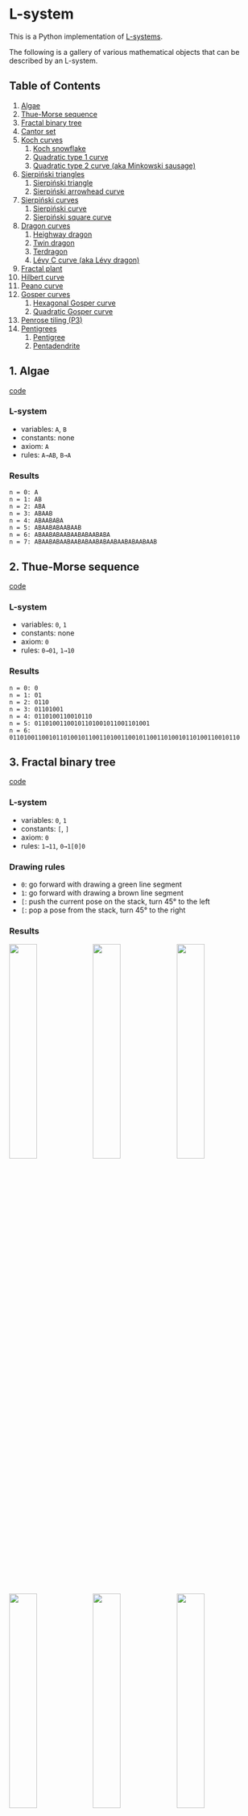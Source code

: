 # L-system

This is a Python implementation of [L-systems](https://en.wikipedia.org/wiki/L-system).

The following is a gallery of various mathematical objects that can be described by an L-system.

## Table of Contents
1. [Algae](#1-algae)
1. [Thue-Morse sequence](#2-thue-morse-sequence)
1. [Fractal binary tree](#3-fractal-binary-tree)
1. [Cantor set](#4-cantor-set)
1. [Koch curves](#5-koch-curves)
    1. [Koch snowflake](#5-1-koch-snowflake)
    1. [Quadratic type 1 curve](#5-2-quadratic-type-1-curve)
    1. [Quadratic type 2 curve (aka Minkowski sausage)](#5-3-quadratic-type-2-curve)
1. [Sierpiński triangles](#6-sierpiński-triangles)
    1. [Sierpiński triangle](#6-1-sierpiński-triangle)
    1. [Sierpiński arrowhead curve](#6-2-sierpiński-arrowhead-curve)
1. [Sierpiński curves](#7-sierpiński-curves)
    1. [Sierpiński curve](#7-1-sierpiński-curve)
    1. [Sierpiński square curve](#7-2-sierpiński-square-curve)
1. [Dragon curves](#8-dragon-curves)
    1. [Heighway dragon](#8-1-heighway-dragon)
    1. [Twin dragon](#8-2-twin-dragon)
    1. [Terdragon](#8-3-terdragon)
    1. [Lévy C curve (aka Lévy dragon)](#8-4-lévy-c-curve-aka-lévy-dragon)
1. [Fractal plant](#9-fractal-plant)
1. [Hilbert curve](#10-hilbert-curve)
1. [Peano curve](#11-peano-curve)
1. [Gosper curves](#12-gosper-curves)
    1. [Hexagonal Gosper curve](#12-1-hexagonal-gosper-curve)
    1. [Quadratic Gosper curve](#12-2-quadratic-gosper-curve)
1. [Penrose tiling (P3)](#13-penrose-tiling-p3)
1. [Pentigrees](#14-pentigrees)
    1. [Pentigree](#14-1-pentigree)
    1. [Pentadendrite](#14-2-pentadendrite)

## 1. Algae
[code](demo/algae.py)

### L-system
- variables: `A`, `B`
- constants: none
- axiom: `A`
- rules: `A→AB`, `B→A`

### Results
```
n = 0: A
n = 1: AB
n = 2: ABA
n = 3: ABAAB
n = 4: ABAABABA
n = 5: ABAABABAABAAB
n = 6: ABAABABAABAABABAABABA
n = 7: ABAABABAABAABABAABABAABAABABAABAAB
```

## 2. Thue-Morse sequence
[code](demo/thue-morse_sequence.py)

### L-system
- variables: `0`, `1`
- constants: none
- axiom: `0`
- rules: `0→01`, `1→10`

### Results
```
n = 0: 0
n = 1: 01
n = 2: 0110
n = 3: 01101001
n = 4: 0110100110010110
n = 5: 01101001100101101001011001101001
n = 6: 0110100110010110100101100110100110010110011010010110100110010110
```

## 3. Fractal binary tree
[code](demo/binary_tree.py)

### L-system
- variables: `0`, `1`
- constants: `[`, `]`
- axiom: `0`
- rules: `1→11`, `0→1[0]0`

### Drawing rules
- `0`: go forward with drawing a green line segment
- `1`: go forward with drawing a brown line segment
- `[`: push the current pose on the stack, turn 45° to the left
- `[`: pop a pose from the stack, turn 45° to the right

### Results
<img src="resource/binary_tree_0.svg" width=33%><img src="resource/binary_tree_1.svg" width=33%><img src="resource/binary_tree_2.svg" width=33%>
<img src="resource/binary_tree_3.svg" width=33%><img src="resource/binary_tree_4.svg" width=33%><img src="resource/binary_tree_5.svg" width=33%>
<img src="resource/binary_tree_6.svg" width=33%><img src="resource/binary_tree_7.svg" width=33%>

## 4. Cantor set
[code](demo/cantor_set.py)

### L-system
- variables: `F`, `f`
- constants: none
- axiom: `F`
- rules: `F→FfF`, `f→fff`

### Drawing rules
- `F`: go forward with drawing a line segment
- `f`: go forward without drawing

### Results
<img src="resource/cantor_set_0.svg" width=33%><img src="resource/cantor_set_1.svg" width=33%><img src="resource/cantor_set_2.svg" width=33%>
<img src="resource/cantor_set_3.svg" width=33%><img src="resource/cantor_set_4.svg" width=33%><img src="resource/cantor_set_5.svg" width=33%>

## 5. Koch curves

### 5-1. Koch snowflake
[code](demo/koch_snowflake.py)
#### L-system
- variables: `F`
- constants: `+`, `-`
- axiom: `F--F--F`
- rules: `F→F+F--F+F`

#### Drawing rules
- `F`: go forward with drawing a line segment
- `+`: turn 60° to the left
- `-`: turn 60° to the right

#### Results
<img src="resource/koch_snowflake_0.svg" width=33%><img src="resource/koch_snowflake_1.svg" width=33%><img src="resource/koch_snowflake_2.svg" width=33%>
<img src="resource/koch_snowflake_3.svg" width=33%><img src="resource/koch_snowflake_4.svg" width=33%><img src="resource/koch_snowflake_5.svg" width=33%>

### 5-2. Quadratic type 1 curve
[code](demo/koch_quadratic_1.py)
#### L-system
- variables: `F`
- constants: `+`, `-`
- axiom: `F`
- rules: `F→F+F-F-F+F`

#### Drawing rules
- `F`: go forward with drawing a line segment
- `+`: turn 90° to the left
- `-`: turn 90° to the right

#### Results
<img src="resource/koch_quadratic_1_0.svg" width=33%><img src="resource/koch_quadratic_1_1.svg" width=33%><img src="resource/koch_quadratic_1_2.svg" width=33%>
<img src="resource/koch_quadratic_1_3.svg" width=33%><img src="resource/koch_quadratic_1_4.svg" width=33%><img src="resource/koch_quadratic_1_5.svg" width=33%>

### 5-3. Quadratic type 2 curve (aka Minkowski sausage)
[code](demo/koch_quadratic_2.py)
#### L-system
- variables: `F`
- constants: `+`, `-`
- axiom: `F`
- rules: `F→F+F-F-FF+F+F-F`

#### Drawing rules
- `F`: go forward with drawing a line segment
- `+`: turn 90° to the left
- `-`: turn 90° to the right

#### Results
<img src="resource/koch_quadratic_2_0.svg" width=33%><img src="resource/koch_quadratic_2_1.svg" width=33%><img src="resource/koch_quadratic_2_2.svg" width=33%>
<img src="resource/koch_quadratic_2_3.svg" width=33%><img src="resource/koch_quadratic_2_4.svg" width=33%>

## 6. Sierpiński triangles

### 6-1. Sierpiński triangle
[code](demo/sierpinski_triangle.py)

#### L-system
- variables: `F`, `G`
- constants: `+`, `-`
- axiom: `F-G-G`
- rules: `F→F-G+F+G-F`, `G→GG`

#### Drawing rules
- `F`: go forward with drawing a red line segment
- `G`: go forward with drawing a yellow line segment
- `+`: turn 120° to the left
- `-`: turn 120° to the right

#### Results
<img src="resource/sierpinski_triangle_0.svg" width=33%><img src="resource/sierpinski_triangle_1.svg" width=33%><img src="resource/sierpinski_triangle_2.svg" width=33%>
<img src="resource/sierpinski_triangle_3.svg" width=33%><img src="resource/sierpinski_triangle_4.svg" width=33%><img src="resource/sierpinski_triangle_5.svg" width=33%>

### 6-2. Sierpiński arrowhead curve
[code](demo/sierpinski_arrowhead_curve.py)

#### L-system
- variables: `F`, `G`
- constants: `+`, `-`
- axiom: `F`
- rules: `F→G-F-G`, `G→F+G+F`

#### Drawing rules
- `F`: go forward with drawing a red line segment
- `G`: go forward with drawing a blue line segment
- `+`: turn 60° to the left
- `-`: turn 60° to the right

#### Results
<img src="resource/sierpinski_arrowhead_curve_0.svg" width=33%><img src="resource/sierpinski_arrowhead_curve_1.svg" width=33%><img src="resource/sierpinski_arrowhead_curve_2.svg" width=33%>
<img src="resource/sierpinski_arrowhead_curve_3.svg" width=33%><img src="resource/sierpinski_arrowhead_curve_4.svg" width=33%><img src="resource/sierpinski_arrowhead_curve_5.svg" width=33%>
<img src="resource/sierpinski_arrowhead_curve_6.svg" width=33%><img src="resource/sierpinski_arrowhead_curve_7.svg" width=33%><img src="resource/sierpinski_arrowhead_curve_8.svg" width=33%>

## 7. Sierpiński curves

### 7-1. Sierpiński curve
[code](demo/sierpinski_curve.py)

#### L-system
- variables: `X`
- constants: `F`, `+`, `-`
- axiom: `F--XF--F--XF`
- rules: `X→XF+G+XF--F--XF+G+X`

#### Drawing rules
- `X`: do nothing
- `F`: go forward with drawing an orange line segment
- `G`: go forward with drawing a brown line segment
- `+`: turn 45° to the left
- `-`: turn 45° to the right

#### Results
<img src="resource/sierpinski_curve_0.svg" width=33%><img src="resource/sierpinski_curve_1.svg" width=33%><img src="resource/sierpinski_curve_2.svg" width=33%>
<img src="resource/sierpinski_curve_3.svg" width=33%><img src="resource/sierpinski_curve_4.svg" width=33%><img src="resource/sierpinski_curve_5.svg" width=33%>

### 7-2. Sierpiński square curve
[code](demo/sierpinski_square_curve.py)

#### L-system
- variables: `X`
- constants: `F`, `+`, `-`
- axiom: `F+XF+F+XF`
- rules: `X→XF-F+F-XF+F+XF-F+F-X`

#### Drawing rules
- `X`: do nothing
- `F`: go forward with drawing a line segment
- `+`: turn 90° to the left
- `-`: turn 90° to the right

#### Results
<img src="resource/sierpinski_square_curve_0.svg" width=33%><img src="resource/sierpinski_square_curve_1.svg" width=33%><img src="resource/sierpinski_square_curve_2.svg" width=33%>
<img src="resource/sierpinski_square_curve_3.svg" width=33%><img src="resource/sierpinski_square_curve_4.svg" width=33%><img src="resource/sierpinski_square_curve_5.svg" width=33%>

## 8. Dragon curves

### 8-1. Heighway dragon
[code](demo/heighway_dragon.py)

#### L-system
- variables: `F`, `G`
- constants: `+`, `-`
- axiom: `F`
- rules: `F→F+G`, `G→F-G`

#### Drawing rules
- `F`: go forward with drawing a red line segment
- `G`: go forward with drawing a green line segment
- `+`: turn 90° to the left
- `-`: turn 90° to the right

#### Results
<img src="resource/heighway_dragon_0.svg" width=33%><img src="resource/heighway_dragon_1.svg" width=33%><img src="resource/heighway_dragon_2.svg" width=33%>
<img src="resource/heighway_dragon_3.svg" width=33%><img src="resource/heighway_dragon_4.svg" width=33%><img src="resource/heighway_dragon_5.svg" width=33%>
<img src="resource/heighway_dragon_6.svg" width=33%><img src="resource/heighway_dragon_7.svg" width=33%><img src="resource/heighway_dragon_8.svg" width=33%>
<img src="resource/heighway_dragon_9.svg" width=33%><img src="resource/heighway_dragon_10.svg" width=33%><img src="resource/heighway_dragon_11.svg" width=33%>
<img src="resource/heighway_dragon_12.svg" width=33%><img src="resource/heighway_dragon_13.svg" width=33%>

### 8-2. Twin dragon
[code](demo/twin_dragon.py)

#### L-system
- variables: `F`, `G`, `X`, `Y`
- constants: `+`, `-`
- axiom: `F+G+X+Y`
- rules: `F→F+G`, `G→F-G`, `X→X+Y`, `Y→X-Y`

#### Drawing rules
- `F`: go forward with drawing a red line segment
- `G`: go forward with drawing a red line segment
- `X`: go forward with drawing a blue line segment
- `Y`: go forward with drawing a blue line segment
- `+`: turn 90° to the left
- `-`: turn 90° to the right

#### Results
<img src="resource/twin_dragon_0.svg" width=33%><img src="resource/twin_dragon_1.svg" width=33%><img src="resource/twin_dragon_2.svg" width=33%>
<img src="resource/twin_dragon_3.svg" width=33%><img src="resource/twin_dragon_4.svg" width=33%><img src="resource/twin_dragon_5.svg" width=33%>
<img src="resource/twin_dragon_6.svg" width=33%><img src="resource/twin_dragon_7.svg" width=33%><img src="resource/twin_dragon_8.svg" width=33%>
<img src="resource/twin_dragon_9.svg" width=33%><img src="resource/twin_dragon_10.svg" width=33%><img src="resource/twin_dragon_11.svg" width=33%>
<img src="resource/twin_dragon_12.svg" width=33%>

### 8-3. Terdragon
[code](demo/terdragon.py)

#### L-system
- variables: `F`, `G`, `H`
- constants: `+`, `-`
- axiom: `F+G-H`
- rules: `F→F+F-F`, `G→G+G-G`, `H→H+H-H`

#### Drawing rules
- `F`: go forward with drawing a red line segment
- `G`: go forward with drawing a green line segment
- `H`: go forward with drawing a blue line segment
- `+`: turn 120° to the left
- `-`: turn 120° to the right

#### Results
<img src="resource/terdragon_0.svg" width=33%><img src="resource/terdragon_1.svg" width=33%><img src="resource/terdragon_2.svg" width=33%>
<img src="resource/terdragon_3.svg" width=33%><img src="resource/terdragon_4.svg" width=33%><img src="resource/terdragon_5.svg" width=33%>
<img src="resource/terdragon_6.svg" width=33%><img src="resource/terdragon_7.svg" width=33%>

### 8-4. Lévy C curve (aka Lévy dragon)
[code](demo/levy_c_curve.py)

#### L-system
- variables: `F`
- constants: `+`, `-`
- axiom: `F`
- rules: `F→+F--F+`

#### Drawing rules
- `F`: go forward with drawing a line segment
- `+`: turn 45° to the left
- `-`: turn 45° to the right

#### Results
<img src="resource/levy_c_curve_0.svg" width=33%><img src="resource/levy_c_curve_1.svg" width=33%><img src="resource/levy_c_curve_2.svg" width=33%>
<img src="resource/levy_c_curve_3.svg" width=33%><img src="resource/levy_c_curve_4.svg" width=33%><img src="resource/levy_c_curve_5.svg" width=33%>
<img src="resource/levy_c_curve_6.svg" width=33%><img src="resource/levy_c_curve_7.svg" width=33%><img src="resource/levy_c_curve_8.svg" width=33%>
<img src="resource/levy_c_curve_9.svg" width=33%><img src="resource/levy_c_curve_10.svg" width=33%><img src="resource/levy_c_curve_11.svg" width=33%>
<img src="resource/levy_c_curve_12.svg" width=33%><img src="resource/levy_c_curve_13.svg" width=33%>

## 9. Fractal plant
[code](demo/fractal_plant.py)

### L-system
- variables: `X`, `F`
- constants: `+`, `-`, `[`, `]`
- axiom: `X`
- rules: `X→F+[[X]-X]-F[-FX]+X`, `F→FF`

### Drawing rules
- `X`: do nothing
- `F`: go forward with drawing a line segment
- `+`: turn 25° to the left
- `-`: turn 25° to the right
- `[`: push the current pose on the stack
- `]`: pop a pose from the stack

### Results
<img src="resource/fractal_plant_0.svg" width=33%><img src="resource/fractal_plant_1.svg" width=33%><img src="resource/fractal_plant_2.svg" width=33%>
<img src="resource/fractal_plant_3.svg" width=33%><img src="resource/fractal_plant_4.svg" width=33%><img src="resource/fractal_plant_5.svg" width=33%>
<img src="resource/fractal_plant_6.svg" width=33%><img src="resource/fractal_plant_7.svg" width=33%>

## 10. Hilbert curve
[code](demo/hilbert_curve.py)

### L-system
- variables: `A`, `B`
- constants: `F`, `+`, `-`
- axiom: `A`
- rules: `A→+BF-AFA-FB+`, `B→-AF+BFB+FA-`

### Drawing rules
- `A`: do nothing
- `B`: do nothing
- `F`: go forward with drawing a line segment
- `+`: turn 90° to the left
- `-`: turn 90° to the right

### Results
<img src="resource/hilbert_curve_0.svg" width=33%><img src="resource/hilbert_curve_1.svg" width=33%><img src="resource/hilbert_curve_2.svg" width=33%>
<img src="resource/hilbert_curve_3.svg" width=33%><img src="resource/hilbert_curve_4.svg" width=33%><img src="resource/hilbert_curve_5.svg" width=33%>
<img src="resource/hilbert_curve_6.svg" width=33%><img src="resource/hilbert_curve_7.svg" width=33%>

## 11. Peano curve
[code](demo/peano_curve.py)

### L-system
- variables: `A`, `B`
- constants: `F`, `+`, `-`
- axiom: `A`
- rules: `A→AFBFA-F-BFAFB+F+AFBFA`, `B→BFAFB+F+AFBFA-F-BFAFB`

### Drawing rules
- `A`: do nothing
- `B`: do nothing
- `F`: go forward with drawing a line segment
- `+`: turn 90° to the left
- `-`: turn 90° to the right

### Results
<img src="resource/peano_curve_0.svg" width=33%><img src="resource/peano_curve_1.svg" width=33%><img src="resource/peano_curve_2.svg" width=33%>
<img src="resource/peano_curve_3.svg" width=33%><img src="resource/peano_curve_4.svg" width=33%>


## 12. Gosper curves

### 12-1. Hexagonal Gosper curve
[code](demo/hexagonal_gosper_curve.py)

#### L-system
- variables: `F`, `G`
- constants: `+`, `-`
- axiom: `F`
- rules: `F→F-G--G+F++FF+G-`, `G→+F-GG--G-F++F+G`

#### Drawing rules
- `F`: go forward with drawing a green line segment
- `G`: go forward with drawing a blue line segment
- `+`: turn 60° to the left
- `-`: turn 60° to the right

#### Results
<img src="resource/hexagonal_gosper_curve_0.svg" width=33%><img src="resource/hexagonal_gosper_curve_1.svg" width=33%><img src="resource/hexagonal_gosper_curve_2.svg" width=33%>
<img src="resource/hexagonal_gosper_curve_3.svg" width=33%><img src="resource/hexagonal_gosper_curve_4.svg" width=33%><img src="resource/hexagonal_gosper_curve_5.svg" width=33%>

### 12-2. Quadratic Gosper curve
[code](demo/quadratic_gosper_curve.py)

#### L-system
- variables: `F`, `G`
- constants: `+`, `-`
- axiom: `G`
- rules: `F→FF-G-G+F+F-G-GF+G+FFG-F+G+FF+G-FG-G-F+F+GG-`, `G→+FF-G-G+F+FG+F-GG-F-G+FGG-F-GF+F+G-G-F+F+GG`

#### Drawing rules
- `F`: go forward with drawing a green line segment
- `G`: go forward with drawing a blue line segment
- `+`: turn 90° to the left
- `-`: turn 90° to the right

#### Results
<img src="resource/quadratic_gosper_curve_0.svg" width=33%><img src="resource/quadratic_gosper_curve_1.svg" width=33%><img src="resource/quadratic_gosper_curve_2.svg" width=33%>
<img src="resource/quadratic_gosper_curve_3.svg" width=33%>

## 13. Penrose tiling (P3)
[code](demo/penrose_tiling_P3.py)

### L-system
- variables: `1`, `6`, `7`, `8`, `9`
- constants: `+`, `-`, `[`, `]`
- axiom: `[7]++[7]++[7]++[7]++[7]`
- rules:
    - `1→(empty)`
    - `6→81++91----71[-81----61]++`
    - `7→+81--91[---61--71]+`
    - `8→-61++71[+++81++91]-`
    - `9→--81++++61[+91++++71]--71`

### Drawing rules
- `1`: go forward with drawing a line segment
- `6`: do nothing
- `7`: do nothing
- `8`: do nothing
- `9`: do nothing
- `+`: turn 36° to the left
- `-`: turn 36° to the right
- `[`: push the current pose on the stack
- `]`: pop a pose from the stack

### Results
<img src="resource/penrose_tiling_P3_0.svg" width=33%><img src="resource/penrose_tiling_P3_1.svg" width=33%><img src="resource/penrose_tiling_P3_2.svg" width=33%>
<img src="resource/penrose_tiling_P3_3.svg" width=33%><img src="resource/penrose_tiling_P3_4.svg" width=33%><img src="resource/penrose_tiling_P3_5.svg" width=33%>
<img src="resource/penrose_tiling_P3_6.svg" width=33%>

## 14. Pentigrees

### 14-1. Pentigree
[code](demo/pentigree.py)

#### L-system
- variables: `1`, `2`, `3`, `4`, `5`
- constants: `+`, `-`
- axiom: `1++2++3++4++5`
- rules:
    - `1→+1++1----1--1++1++1-`
    - `2→+2++2----2--2++2++2-`
    - `3→+3++3----3--3++3++3-`
    - `4→+4++4----4--4++4++4-`
    - `5→+5++5----5--5++5++5-`

#### Drawing rules
- `1`: go forward with drawing a red line segment
- `2`: go forward with drawing a yellow line segment
- `3`: go forward with drawing a green line segment
- `4`: go forward with drawing a blue line segment
- `5`: go forward with drawing a purple line segment
- `+`: turn 36° to the left
- `-`: turn 36° to the right

#### Results
<img src="resource/pentigree_0.svg" width=33%><img src="resource/pentigree_1.svg" width=33%><img src="resource/pentigree_2.svg" width=33%>
<img src="resource/pentigree_3.svg" width=33%><img src="resource/pentigree_4.svg" width=33%><img src="resource/pentigree_5.svg" width=33%>

### 14-1. Pentadendrite
[code](demo/pentadendrite.py)

#### L-system
- variables: `1`, `2`, `3`, `4`, `5`
- constants: `+`, `-`
- axiom: `1+2+3+4+5`
- rules:
    - `1→1+1-1--1+1+1`
    - `2→2+2-2--2+2+2`
    - `3→3+3-3--3+3+3`
    - `4→4+4-4--4+4+4`
    - `5→5+5-5--5+5+5`

#### Drawing rules
- `1`: go forward with drawing a red line segment
- `2`: go forward with drawing a yellow line segment
- `3`: go forward with drawing a green line segment
- `4`: go forward with drawing a blue line segment
- `5`: go forward with drawing a purple line segment
- `+`: turn 72° to the left
- `-`: turn 72° to the right

#### Results
<img src="resource/pentadendrite_0.svg" width=33%><img src="resource/pentadendrite_1.svg" width=33%><img src="resource/pentadendrite_2.svg" width=33%>
<img src="resource/pentadendrite_3.svg" width=33%><img src="resource/pentadendrite_4.svg" width=33%><img src="resource/pentadendrite_5.svg" width=33%>

## References
- Przemyslaw Prusinkiewicz and Aristid Lindenmayer. *The Algorithmic Beauty of Plants*, Springer-Verlag, 1990.
- Lawrence H. Riddle, Classic Iterated Function Systems, https://larryriddle.agnesscott.org/ifs/ifs.htm
- StackExchange - Does there exist an L-system for the sierpiński curve, https://math.stackexchange.com/questions/3393187
- Wikipedia articles
    - https://en.wikipedia.org/wiki/L-system
    - https://en.wikipedia.org/wiki/Thue%E2%80%93Morse_sequence
    - https://en.wikipedia.org/wiki/Koch_snowflake
    - https://en.wikipedia.org/wiki/Sierpi%C5%84ski_curve
    - https://en.wikipedia.org/wiki/Hilbert_curve
    - https://en.wikipedia.org/wiki/Peano_curve
    - https://en.wikipedia.org/wiki/Gosper_curve
    - https://en.wikipedia.org/wiki/Dragon_curve
    - https://es.wikipedia.org/wiki/Teselaci%C3%B3n_de_Penrose
